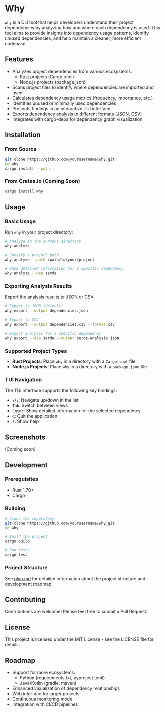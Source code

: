 # Why

`why` is a CLI tool that helps developers understand their project dependencies by analyzing how and where each dependency is used. This tool aims to provide insights into dependency usage patterns, identify unused dependencies, and help maintain a cleaner, more efficient codebase.

## Features

- Analyzes project dependencies from various ecosystems:
  - Rust projects (Cargo.toml)
  - Node.js projects (package.json)
- Scans project files to identify where dependencies are imported and used
- Calculates dependency usage metrics (frequency, importance, etc.)
- Identifies unused or minimally used dependencies
- Presents findings in an interactive TUI interface
- Exports dependency analysis to different formats (JSON, CSV)
- Integrates with cargo-deps for dependency graph visualization

## Installation

### From Source

```bash
git clone https://github.com/yourusername/why.git
cd why
cargo install --path .
```

### From Crates.io (Coming Soon)

```bash
cargo install why
```

## Usage

### Basic Usage

Run `why` in your project directory:

```bash
# Analyze in the current directory
why analyze

# Specify a project path
why analyze --path /path/to/your/project

# Show detailed information for a specific dependency
why analyze --dep serde
```

### Exporting Analysis Results

Export the analysis results to JSON or CSV:

```bash
# Export to JSON (default)
why export --output dependencies.json

# Export to CSV
why export --output dependencies.csv --format csv

# Export analysis for a specific dependency
why export --dep serde --output serde-analysis.json
```

### Supported Project Types

- **Rust Projects**: Place `why` in a directory with a `Cargo.toml` file
- **Node.js Projects**: Place `why` in a directory with a `package.json` file

### TUI Navigation

The TUI interface supports the following key bindings:

- `↑`/`↓`: Navigate up/down in the list
- `Tab`: Switch between views
- `Enter`: Show detailed information for the selected dependency
- `q`: Quit the application
- `?`: Show help

## Screenshots

(Coming soon)

## Development

### Prerequisites

- Rust 1.70+
- Cargo

### Building

```bash
# Clone the repository
git clone https://github.com/yourusername/why.git
cd why

# Build the project
cargo build

# Run tests
cargo test
```

### Project Structure

See [plan.md](plan.md) for detailed information about the project structure and development roadmap.

## Contributing

Contributions are welcome! Please feel free to submit a Pull Request.

## License

This project is licensed under the MIT License - see the LICENSE file for details.

## Roadmap

- Support for more ecosystems:
  - Python (requirements.txt, pyproject.toml)
  - Java/Kotlin (gradle, maven)
- Enhanced visualization of dependency relationships
- Web interface for larger projects
- Continuous monitoring mode
- Integration with CI/CD pipelines 